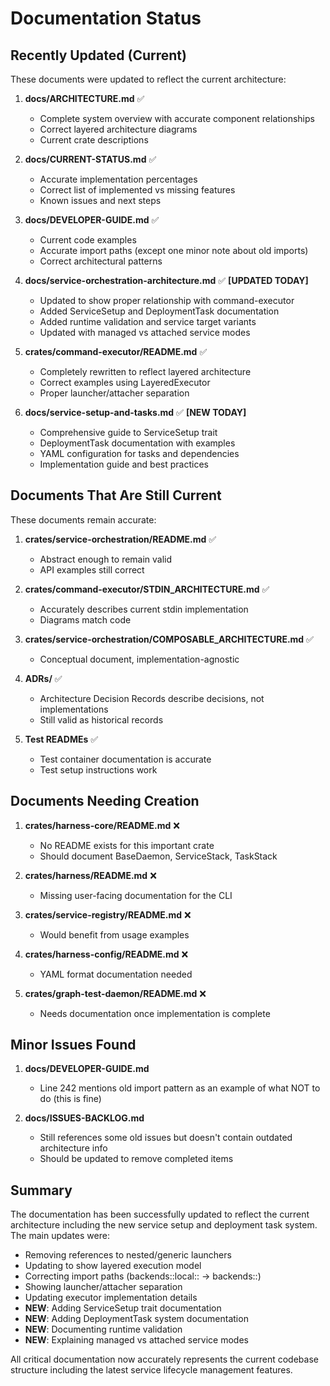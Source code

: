 # Documentation Status

## Recently Updated (Current)

These documents were updated to reflect the current architecture:

1. **docs/ARCHITECTURE.md** ✅
   - Complete system overview with accurate component relationships
   - Correct layered architecture diagrams
   - Current crate descriptions

2. **docs/CURRENT-STATUS.md** ✅
   - Accurate implementation percentages
   - Correct list of implemented vs missing features
   - Known issues and next steps

3. **docs/DEVELOPER-GUIDE.md** ✅
   - Current code examples
   - Accurate import paths (except one minor note about old imports)
   - Correct architectural patterns

4. **docs/service-orchestration-architecture.md** ✅ **[UPDATED TODAY]**
   - Updated to show proper relationship with command-executor
   - Added ServiceSetup and DeploymentTask documentation
   - Added runtime validation and service target variants
   - Updated with managed vs attached service modes

5. **crates/command-executor/README.md** ✅
   - Completely rewritten to reflect layered architecture
   - Correct examples using LayeredExecutor
   - Proper launcher/attacher separation

6. **docs/service-setup-and-tasks.md** ✅ **[NEW TODAY]**
   - Comprehensive guide to ServiceSetup trait
   - DeploymentTask documentation with examples
   - YAML configuration for tasks and dependencies
   - Implementation guide and best practices

## Documents That Are Still Current

These documents remain accurate:

1. **crates/service-orchestration/README.md** ✅
   - Abstract enough to remain valid
   - API examples still correct

2. **crates/command-executor/STDIN_ARCHITECTURE.md** ✅
   - Accurately describes current stdin implementation
   - Diagrams match code

3. **crates/service-orchestration/COMPOSABLE_ARCHITECTURE.md** ✅
   - Conceptual document, implementation-agnostic

4. **ADRs/** ✅
   - Architecture Decision Records describe decisions, not implementations
   - Still valid as historical records

5. **Test READMEs** ✅
   - Test container documentation is accurate
   - Test setup instructions work

## Documents Needing Creation

1. **crates/harness-core/README.md** ❌
   - No README exists for this important crate
   - Should document BaseDaemon, ServiceStack, TaskStack

2. **crates/harness/README.md** ❌
   - Missing user-facing documentation for the CLI

3. **crates/service-registry/README.md** ❌
   - Would benefit from usage examples

4. **crates/harness-config/README.md** ❌
   - YAML format documentation needed

5. **crates/graph-test-daemon/README.md** ❌
   - Needs documentation once implementation is complete

## Minor Issues Found

1. **docs/DEVELOPER-GUIDE.md**
   - Line 242 mentions old import pattern as an example of what NOT to do (this is fine)

2. **docs/ISSUES-BACKLOG.md**
   - Still references some old issues but doesn't contain outdated architecture info
   - Should be updated to remove completed items

## Summary

The documentation has been successfully updated to reflect the current architecture including the new service setup and deployment task system. The main updates were:
- Removing references to nested/generic launchers
- Updating to show layered execution model
- Correcting import paths (backends::local:: → backends::)
- Showing launcher/attacher separation
- Updating executor implementation details
- **NEW**: Adding ServiceSetup trait documentation
- **NEW**: Adding DeploymentTask system documentation
- **NEW**: Documenting runtime validation
- **NEW**: Explaining managed vs attached service modes

All critical documentation now accurately represents the current codebase structure including the latest service lifecycle management features.